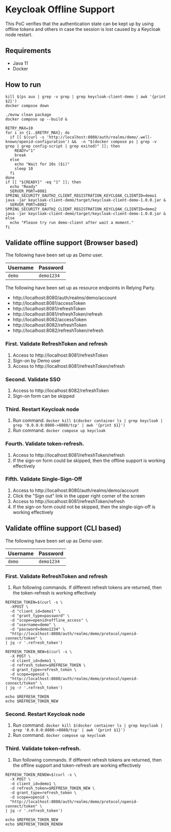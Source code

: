 Keycloak Offline Support
========================

This PoC verifies that the authentication state can be kept up by using offline tokens and others 
in case the session is lost caused by a Keycloak node restart.


Requirements
------------

* Java 11
* Docker


How to run
----------

```shell
kill $(ps aux | grep -v grep | grep keycloak-client-demo | awk '{print $2}')
docker compose down

./mvnw clean package
docker compose up --build &

RETRY_MAX=10
for i in {1..$RETRY_MAX}; do
  if [[ $(curl -s 'http://localhost:8080/auth/realms/demo/.well-known/openid-configuration') &&  -n "$(docker compose ps | grep -v grep | grep config-script | grep exited)" ]]; then
    READY="1"
    break
  else
    echo "Wait for 10s ($i)"
    sleep 10
  fi
done
if [[ "${READY}" -eq "1" ]]; then
  echo "Ready"
  SERVER_PORT=8081 SPRING_SECURITY_OAUTH2_CLIENT_REGISTRATION_KEYCLOAK_CLIENTID=demo1 java -jar keycloak-client-demo/target/keycloak-client-demo-1.0.0.jar &
  SERVER_PORT=8082 SPRING_SECURITY_OAUTH2_CLIENT_REGISTRATION_KEYCLOAK_CLIENTID=demo2 java -jar keycloak-client-demo/target/keycloak-client-demo-1.0.0.jar &
else
  echo "Please try run demo-client after wait a moment."
fi
```


Validate offline support (Browser based)
----------------------------------------

The following have been set up as Demo user.

| Username | Password   |
|:---------|:-----------|
| `demo`   | `demo1234` |

The following have been set up as resource endpoints in Relying Party.

* http://localhost:8080/auth/realms/demo/account
* http://localhost:8081/accessToken
* http://localhost:8081/refreshToken
* http://localhost:8081/refreshToken/refresh
* http://localhost:8082/accessToken
* http://localhost:8082/refreshToken
* http://localhost:8082/refreshToken/refresh

### First. Validate RefreshToken and refresh

1. Access to http://localhost:8081/refreshToken
2. Sign-on by Demo user
3. Access to http://localhost:8081/refreshToken/refresh

### Second. Validate SSO

1. Access to http://localhost:8082/refreshToken
2. Sign-on form can be skipped

### Third. Restart Keycloak node

1. Run command. `docker kill $(docker container ls | grep keycloak | grep '0.0.0.0:8080->8080/tcp' | awk '{print $1}')`
2. Run command. `docker compose up keycloak`

### Fourth. Validate token-refresh.

1. Access to http://localhost:8081/refreshToken/refresh
2. If the sign-on form could be skipped, then the offline support is working effectively

### Fifth. Validate Single-Sign-Off

1. Access to http://localhost:8080/auth/realms/demo/account
2. Click the "Sign out" link in the upper right corner of the screen
3. Access to http://localhost:8081/refreshToken/refresh
4. If the sign-on form could not be skipped, then the single-sign-off is working effectively


Validate offline support (CLI based)
------------------------------------

The following have been set up as Demo user.

| Username | Password   |
|:---------|:-----------|
| `demo`   | `demo1234` |

### First. Validate RefreshToken and refresh

1. Run following commands. If different refresh tokens are returned, then the token-refresh is working effectively

```shell
REFRESH_TOKEN=$(curl -s \
  -XPOST \
  -d "client_id=demo1" \
  -d "grant_type=password" \
  -d "scope=openid+offline_access" \
  -d "username=demo" \
  -d "password=demo1234" \
  "http://localhost:8080/auth/realms/demo/protocol/openid-connect/token" \
| jq -r '.refresh_token')

REFRESH_TOKEN_NEW=$(curl -s \
  -X POST \
  -d client_id=demo1 \
  -d refresh_token=$REFRESH_TOKEN \
  -d grant_type=refresh_token \
  -d scope=openid \
  "http://localhost:8080/auth/realms/demo/protocol/openid-connect/token" \
| jq -r '.refresh_token')

echo $REFRESH_TOKEN
echo $REFRESH_TOKEN_NEW
```

### Second. Restart Keycloak node

1. Run command. `docker kill $(docker container ls | grep keycloak | grep '0.0.0.0:8080->8080/tcp' | awk '{print $1}')`
2. Run command. `docker compose up keycloak`

### Third. Validate token-refresh.

1. Run following commands. If different refresh tokens are returned, then the offline support and token-refresh are working effectively

```shell
REFRESH_TOKEN_RENEW=$(curl -s \
  -X POST \
  -d client_id=demo1 \
  -d refresh_token=$REFRESH_TOKEN_NEW \
  -d grant_type=refresh_token \
  -d scope=openid \
  "http://localhost:8080/auth/realms/demo/protocol/openid-connect/token" \
| jq -r '.refresh_token')

echo $REFRESH_TOKEN_NEW
echo $REFRESH_TOKEN_RENEW
```
